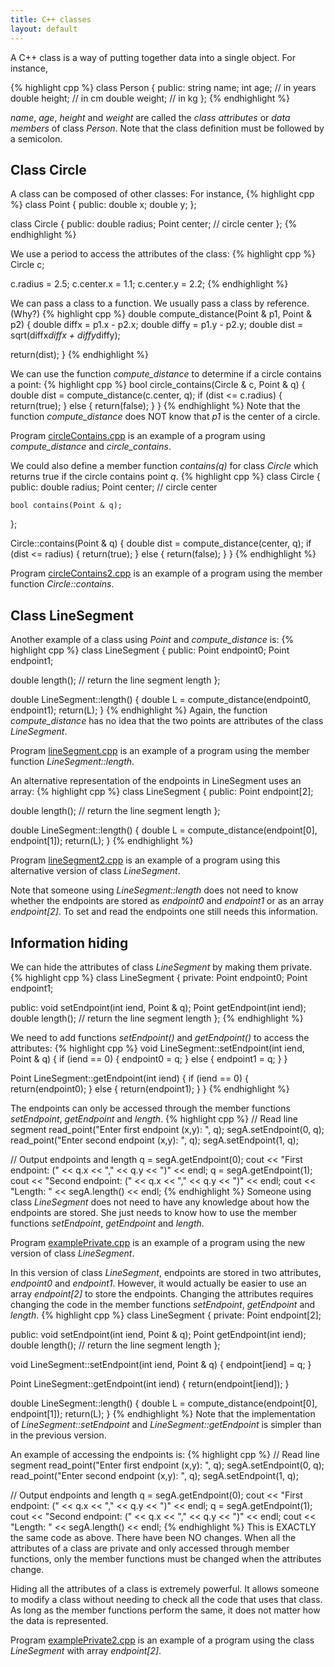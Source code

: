 ```yaml
---
title: C++ classes
layout: default
---
```


A C++ class is a way of putting together data into a single object.
For instance,

{% highlight cpp %}
class Person
{
public:
    string name;
    int age;       // in years
    double height; // in cm
    double weight; // in kg
};
{% endhighlight %}

*name*, *age*, *height* and *weight* are called the *class attributes*
or *data members* of class *Person*.
Note that the class definition must be followed by a semicolon.

## Class Circle

A class can be composed of other classes:
For instance,
{% highlight cpp %}
class Point {
public:
    double x;
    double y;
};

class Circle
{
public:
    double radius;
    Point center;  // circle center
};
{% endhighlight %}

We use a period to access the attributes of the class:
{% highlight cpp %}
Circle c;

c.radius = 2.5;
c.center.x = 1.1;
c.center.y = 2.2;
{% endhighlight %}

We can pass a class to a function.
We usually pass a class by reference. (Why?)
{% highlight cpp %}
double compute_distance(Point & p1, Point & p2)
{
  double diffx = p1.x - p2.x;
  double diffy = p1.y - p2.y;
  double dist = sqrt(diffx*diffx + diffy*diffy);

  return(dist);
}
{% endhighlight %}

We can use the function *compute_distance* 
to determine if a circle contains a point:
{% highlight cpp %}
bool circle_contains(Circle & c, Point & q)
{
  double dist = compute_distance(c.center, q);
  if (dist <= c.radius) 
    { return(true); }
  else
    { return(false); }
}
{% endhighlight %}
Note that the function *compute_distance* 
does NOT know that *p1* is the center of a circle.

Program [circleContains.cpp](../code/cpp-classes/circleContains)
is an example of a program using *compute_distance* and *circle_contains*.

We could also define a member function *contains(q)* for class *Circle*
which returns true if the circle contains point *q*.
{% highlight cpp %}
class Circle
{
public:
    double radius;
    Point center;  // circle center

    bool contains(Point & q);
};

Circle::contains(Point & q)
{
  double dist = compute_distance(center, q);
  if (dist <= radius) 
    { return(true); }
  else
    { return(false); }
}
{% endhighlight %}

Program [circleContains2.cpp](../code/cpp-classes/circleContains-2)
is an example of a program using the member function *Circle::contains*.

## Class LineSegment

Another example of a class using *Point* and *compute_distance* is:
{% highlight cpp %}
class LineSegment
{
public:
  Point endpoint0;
  Point endpoint1;

  double length();  // return the line segment length
};

double LineSegment::length()
{
  double L = compute_distance(endpoint0, endpoint1);
  return(L);
}
{% endhighlight %}
Again, the function *compute_distance* has no idea that the two points
are attributes of the class *LineSegment*.

Program [lineSegment.cpp](../code/cpp-classes/lineSegment)
is an example of a program using the member function *LineSegment::length*.

An alternative representation of the endpoints in LineSegment uses an array:
{% highlight cpp %}
class LineSegment
{
public:
  Point endpoint[2];

  double length();  // return the line segment length
};

double LineSegment::length()
{
  double L = compute_distance(endpoint[0], endpoint[1]);
  return(L);
}
{% endhighlight %}

Program [lineSegment2.cpp](../code/cpp-classes/lineSegment-2)
is an example of a program using this alternative version 
of class *LineSegment*.

Note that someone using *LineSegment::length* does not need to know
whether the endpoints are stored as *endpoint0* and *endpoint1*
or as an array *endpoint[2]*.
To set and read the endpoints one still needs this information.


## Information hiding

We can hide the attributes of class *LineSegment* by making them private.
{% highlight cpp %}
class LineSegment
{
private:
  Point endpoint0;
  Point endpoint1;

public:
  void setEndpoint(int iend, Point & q);
  Point getEndpoint(int iend);
  double length();  // return the line segment length
};
{% endhighlight %}

We need to add functions *setEndpoint()* and *getEndpoint()*
to access the attributes:
{% highlight cpp %}
void LineSegment::setEndpoint(int iend, Point & q)
{
  if (iend == 0)
    { endpoint0 = q; }
  else
    { endpoint1 = q; }
}

Point LineSegment::getEndpoint(int iend)
{
  if (iend == 0)
    { return(endpoint0); }
  else
    { return(endpoint1); }
}
{% endhighlight %}

The endpoints can only be accessed through the member functions
*setEndpoint*, *getEndpoint* and *length*.
{% highlight cpp %}
  // Read line segment
  read_point("Enter first endpoint (x,y): ", q);
  segA.setEndpoint(0, q);
  read_point("Enter second endpoint (x,y): ", q);
  segA.setEndpoint(1, q);

  // Output endpoints and length
  q = segA.getEndpoint(0);
  cout << "First endpoint: (" << q.x << "," << q.y << ")" << endl;
  q = segA.getEndpoint(1);
  cout << "Second endpoint: (" << q.x << "," << q.y << ")" << endl;
  cout << "Length: " << segA.length() << endl;
{% endhighlight %}
Someone using class *LineSegment* does not need to have any knowledge
about how the endpoints are stored.
She just needs to know how to use the member functions
*setEndpoint*, *getEndpoint* and *length*.

Program [examplePrivate.cpp](../code/cpp-classes/examplePrivate)
is an example of a program using the new version of class *LineSegment*.

In this version of class *LineSegment*,
endpoints are stored in two attributes, *endpoint0* and *endpoint1*.
However, it would actually be easier to use an array *endpoint[2]*
to store the endpoints.
Changing the attributes requires changing the code in the member functions 
*setEndpoint*, *getEndpoint* and *length*.
{% highlight cpp %}
class LineSegment
{
private:
  Point endpoint[2];

public:
  void setEndpoint(int iend, Point & q);
  Point getEndpoint(int iend);
  double length();  // return the line segment length
};

void LineSegment::setEndpoint(int iend, Point & q)
{
  endpoint[iend] = q;
}

Point LineSegment::getEndpoint(int iend)
{
  return(endpoint[iend]);
}

double LineSegment::length()
{
  double L = compute_distance(endpoint[0], endpoint[1]);
  return(L);
}
{% endhighlight %}
Note that the implementation 
of *LineSegment::setEndpoint* and *LineSegment::getEndpoint*
is simpler than in the previous version.

An example of accessing the endpoints is:
{% highlight cpp %}
  // Read line segment
  read_point("Enter first endpoint (x,y): ", q);
  segA.setEndpoint(0, q);
  read_point("Enter second endpoint (x,y): ", q);
  segA.setEndpoint(1, q);

  // Output endpoints and length
  q = segA.getEndpoint(0);
  cout << "First endpoint: (" << q.x << "," << q.y << ")" << endl;
  q = segA.getEndpoint(1);
  cout << "Second endpoint: (" << q.x << "," << q.y << ")" << endl;
  cout << "Length: " << segA.length() << endl;
{% endhighlight %}
This is EXACTLY the same code as above.
There have been NO changes.
When all the attributes of a class are private and only accessed
through member functions,
only the member functions must be changed when the attributes change.

Hiding all the attributes of a class is extremely powerful.
It allows someone to modify a class without needing to check
all the code that uses that class.
As long as the member functions perform the same,
it does not matter how the data is represented.

Program [examplePrivate2.cpp](../code/cpp-classes/examplePrivate-2)
is an example of a program using the class *LineSegment*
with array *endpoint[2]*.



